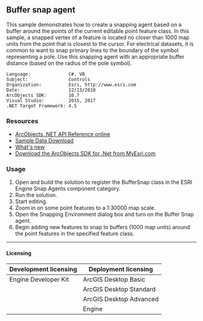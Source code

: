 ## Buffer snap agent

  <div xmlns="http://www.w3.org/1999/xhtml">
    <span class="PropertyValue">This sample demonstrates how to create a snapping agent based on a buffer around the points of the current editable point feature class. In this sample, a snapped vertex of a feature is located no closer than 1000 map units from the point that is closest to the cursor. For electrical datasets, it is common to want to snap primary lines to the boundary of the symbol representing a pole. Use this snapping agent with an appropriate buffer distance (based on the radius of the pole symbol).</span>
  </div>  


<!-- TODO: Fill this section below with metadata about this sample-->
```
Language:              C#, VB
Subject:               Controls
Organization:          Esri, http://www.esri.com
Date:                  12/13/2018
ArcObjects SDK:        10.7
Visual Studio:         2015, 2017
.NET Target Framework: 4.5
```

### Resources

* [ArcObjects .NET API Reference online](http://desktop.arcgis.com/en/arcobjects/latest/net/webframe.htm)  
* [Sample Data Download](../../releases)  
* [What's new](http://desktop.arcgis.com/en/arcobjects/latest/net/webframe.htm#91cabc68-2271-400a-8ff9-c7fb25108546.htm)  
* [Download the ArcObjects SDK for .Net from MyEsri.com](https://my.esri.com/)  

### Usage
1. Open and build the solution to register the BufferSnap class in the ESRI Engine Snap Agents component category.  
1. Run the solution.  
1. Start editing.  
1. Zoom in on some point features to a 1:30000 map scale.  
1. Open the Snapping Environment dialog box and turn on the Buffer Snap agent.  
1. Begin adding new features to snap to buffers (1000 map units) around the point features in the specified feature class.  









---------------------------------

#### Licensing  
| Development licensing | Deployment licensing | 
| ------------- | ------------- | 
| Engine Developer Kit | ArcGIS Desktop Basic |  
|  | ArcGIS Desktop Standard |  
|  | ArcGIS Desktop Advanced |  
|  | Engine |  


